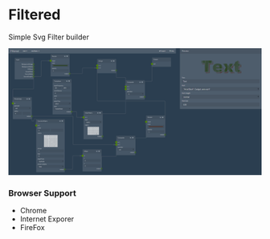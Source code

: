 # Filtered
Simple Svg Filter builder

![screenshot](https://raw.githubusercontent.com/rdfriedl/filtered/master/screenshot.png)

### Browser Support
- Chrome
- Internet Exporer
- FireFox 